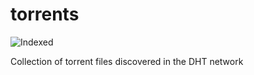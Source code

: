 torrents 
========
![Indexed](https://img.shields.io/badge/indexed-237745-blue)

Collection of torrent files discovered in the DHT network
